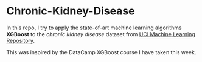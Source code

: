 # Chronic-Kidney-Disease

In this repo, I try to apply the state-of-art machine learning algorithms **XGBoost** to the *chronic kidney disease* dataset from [UCI Machine Learning Repository](https://archive.ics.uci.edu/ml/datasets/chronic_kidney_disease#).

This was inspired by the DataCamp XGBoost course I have taken this week.
